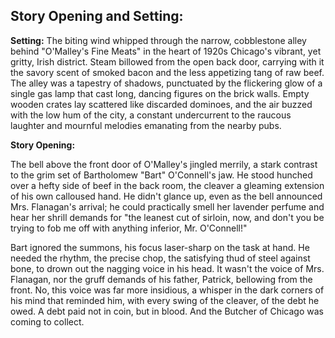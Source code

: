 ## Story Opening and Setting:

**Setting:** The biting wind whipped through the narrow, cobblestone alley behind "O'Malley's Fine Meats" in the heart of 1920s Chicago's vibrant, yet gritty, Irish district. Steam billowed from the open back door, carrying with it the savory scent of smoked bacon and the less appetizing tang of raw beef. The alley was a tapestry of shadows, punctuated by the flickering glow of a single gas lamp that cast long, dancing figures on the brick walls. Empty wooden crates lay scattered like discarded dominoes, and the air buzzed with the low hum of the city, a constant undercurrent to the raucous laughter and mournful melodies emanating from the nearby pubs.

**Story Opening:**

The bell above the front door of O'Malley's jingled merrily, a stark contrast to the grim set of Bartholomew "Bart" O'Connell's jaw. He stood hunched over a hefty side of beef in the back room, the cleaver a gleaming extension of his own calloused hand. He didn't glance up, even as the bell announced Mrs. Flanagan's arrival; he could practically smell her lavender perfume and hear her shrill demands for "the leanest cut of sirloin, now, and don't you be trying to fob me off with anything inferior, Mr. O'Connell!"

Bart ignored the summons, his focus laser-sharp on the task at hand. He needed the rhythm, the precise chop, the satisfying thud of steel against bone, to drown out the nagging voice in his head. It wasn't the voice of Mrs. Flanagan, nor the gruff demands of his father, Patrick, bellowing from the front. No, this voice was far more insidious, a whisper in the dark corners of his mind that reminded him, with every swing of the cleaver, of the debt he owed. A debt paid not in coin, but in blood. And the Butcher of Chicago was coming to collect.
